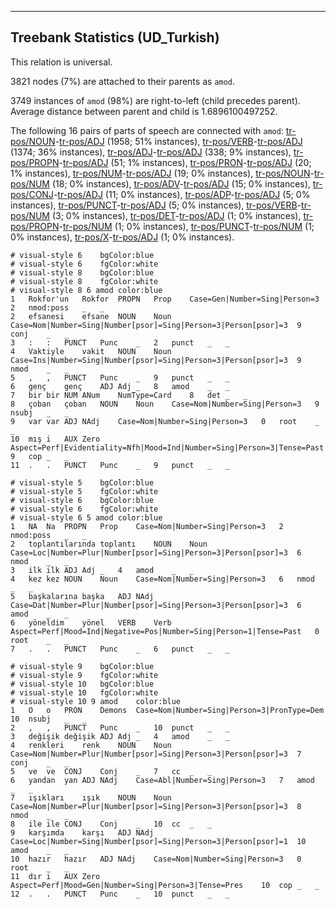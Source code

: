

--------------------------------------------------------------------------------

## Treebank Statistics (UD_Turkish)

This relation is universal.

3821 nodes (7%) are attached to their parents as `amod`.

3749 instances of `amod` (98%) are right-to-left (child precedes parent).
Average distance between parent and child is 1.6896100497252.

The following 16 pairs of parts of speech are connected with `amod`: [tr-pos/NOUN]()-[tr-pos/ADJ]() (1958; 51% instances), [tr-pos/VERB]()-[tr-pos/ADJ]() (1374; 36% instances), [tr-pos/ADJ]()-[tr-pos/ADJ]() (338; 9% instances), [tr-pos/PROPN]()-[tr-pos/ADJ]() (51; 1% instances), [tr-pos/PRON]()-[tr-pos/ADJ]() (20; 1% instances), [tr-pos/NUM]()-[tr-pos/ADJ]() (19; 0% instances), [tr-pos/NOUN]()-[tr-pos/NUM]() (18; 0% instances), [tr-pos/ADV]()-[tr-pos/ADJ]() (15; 0% instances), [tr-pos/CONJ]()-[tr-pos/ADJ]() (11; 0% instances), [tr-pos/ADP]()-[tr-pos/ADJ]() (5; 0% instances), [tr-pos/PUNCT]()-[tr-pos/ADJ]() (5; 0% instances), [tr-pos/VERB]()-[tr-pos/NUM]() (3; 0% instances), [tr-pos/DET]()-[tr-pos/ADJ]() (1; 0% instances), [tr-pos/PROPN]()-[tr-pos/NUM]() (1; 0% instances), [tr-pos/PUNCT]()-[tr-pos/NUM]() (1; 0% instances), [tr-pos/X]()-[tr-pos/ADJ]() (1; 0% instances).


~~~ conllu
# visual-style 6	bgColor:blue
# visual-style 6	fgColor:white
# visual-style 8	bgColor:blue
# visual-style 8	fgColor:white
# visual-style 8 6 amod	color:blue
1	Rokfor'un	Rokfor	PROPN	Prop	Case=Gen|Number=Sing|Person=3	2	nmod:poss	_	_
2	efsanesi	efsane	NOUN	Noun	Case=Nom|Number=Sing|Number[psor]=Sing|Person=3|Person[psor]=3	9	conj	_	_
3	:	:	PUNCT	Punc	_	2	punct	_	_
4	Vaktiyle	vakit	NOUN	Noun	Case=Ins|Number=Sing|Number[psor]=Sing|Person=3|Person[psor]=3	9	nmod	_	_
5	,	,	PUNCT	Punc	_	9	punct	_	_
6	genç	genç	ADJ	Adj	_	8	amod	_	_
7	bir	bir	NUM	ANum	NumType=Card	8	det	_	_
8	çoban	çoban	NOUN	Noun	Case=Nom|Number=Sing|Person=3	9	nsubj	_	_
9	var	var	ADJ	NAdj	Case=Nom|Number=Sing|Person=3	0	root	_	_
10	mış	i	AUX	Zero	Aspect=Perf|Evidentiality=Nfh|Mood=Ind|Number=Sing|Person=3|Tense=Past	9	cop	_	_
11	.	.	PUNCT	Punc	_	9	punct	_	_

~~~


~~~ conllu
# visual-style 5	bgColor:blue
# visual-style 5	fgColor:white
# visual-style 6	bgColor:blue
# visual-style 6	fgColor:white
# visual-style 6 5 amod	color:blue
1	NA	Na	PROPN	Prop	Case=Nom|Number=Sing|Person=3	2	nmod:poss	_	_
2	toplantılarında	toplantı	NOUN	Noun	Case=Loc|Number=Plur|Number[psor]=Sing|Person=3|Person[psor]=3	6	nmod	_	_
3	ilk	ilk	ADJ	Adj	_	4	amod	_	_
4	kez	kez	NOUN	Noun	Case=Nom|Number=Sing|Person=3	6	nmod	_	_
5	başkalarına	başka	ADJ	NAdj	Case=Dat|Number=Plur|Number[psor]=Sing|Person=3|Person[psor]=3	6	amod	_	_
6	yöneldim	yönel	VERB	Verb	Aspect=Perf|Mood=Ind|Negative=Pos|Number=Sing|Person=1|Tense=Past	0	root	_	_
7	.	.	PUNCT	Punc	_	6	punct	_	_

~~~


~~~ conllu
# visual-style 9	bgColor:blue
# visual-style 9	fgColor:white
# visual-style 10	bgColor:blue
# visual-style 10	fgColor:white
# visual-style 10 9 amod	color:blue
1	O	o	PRON	Demons	Case=Nom|Number=Sing|Person=3|PronType=Dem	10	nsubj	_	_
2	,	,	PUNCT	Punc	_	10	punct	_	_
3	değişik	değişik	ADJ	Adj	_	4	amod	_	_
4	renkleri	renk	NOUN	Noun	Case=Nom|Number=Plur|Number[psor]=Sing|Person=3|Person[psor]=3	7	conj	_	_
5	ve	ve	CONJ	Conj	_	7	cc	_	_
6	yandan	yan	ADJ	NAdj	Case=Abl|Number=Sing|Person=3	7	amod	_	_
7	ışıkları	ışık	NOUN	Noun	Case=Nom|Number=Plur|Number[psor]=Sing|Person=3|Person[psor]=3	8	nmod	_	_
8	ile	ile	CONJ	Conj	_	10	cc	_	_
9	karşımda	karşı	ADJ	NAdj	Case=Loc|Number=Sing|Number[psor]=Sing|Person=3|Person[psor]=1	10	amod	_	_
10	hazır	hazır	ADJ	NAdj	Case=Nom|Number=Sing|Person=3	0	root	_	_
11	dır	i	AUX	Zero	Aspect=Perf|Mood=Gen|Number=Sing|Person=3|Tense=Pres	10	cop	_	_
12	.	.	PUNCT	Punc	_	10	punct	_	_

~~~


